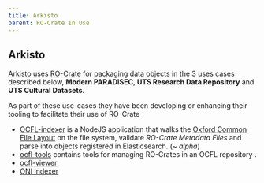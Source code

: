 ```yaml
---
title: Arkisto
parent: RO-Crate In Use
---
```

<!--
   Copyright 2019-2024 RO-Crate contributors
   <https://github.com/ResearchObject/ro-crate/graphs/contributors>

   Licensed under the Apache License, Version 2.0 (the "License");
   you may not use this file except in compliance with the License.
   You may obtain a copy of the License at

       http://www.apache.org/licenses/LICENSE-2.0

   Unless required by applicable law or agreed to in writing, software
   distributed under the License is distributed on an "AS IS" BASIS,
   WITHOUT WARRANTIES OR CONDITIONS OF ANY KIND, either express or implied.
   See the License for the specific language governing permissions and
   limitations under the License.
-->


## Arkisto

[Arkisto uses RO-Crate](https://arkisto-platform.github.io/standards/ro-crate/) for packaging data objects in the 3 uses cases described below, **Modern PARADISEC**, **UTS Research Data Repository** and **UTS Cultural Datasets**.

As part of these use-cases they have been developing or enhancing their tooling to facilitate their use of RO-Crate

  * [OCFL-indexer](https://github.com/CoEDL/modpdsc/) is a NodeJS application that walks the [Oxford Common File Layout](https://ocfl.io/) on the file system, validate _RO-Crate Metadata Files_ and parse into objects registered in Elasticsearch. (~ _alpha_) 
  * [ocfl-tools](https://github.com/CoEDL/ocfl-tools) contains tools for managing RO-Crates in an OCFL repository .
  * [ocfl-viewer](https://hub.docker.com/r/coedl/ocfl-viewer)
  * [ONI indexer](https://github.com/UTS-eResearch/oni-indexer)



<!--
[![arkisto logo](../assets/img/arkisto.svg)](https://arkisto.org/)

[arkisto](https://reliance.rohub.org/) (EXAMPLE-ACRONYM), is a...

arkisto uses RO-Crate for ... as ....

arkisto works with Project X, .....

![arkisto screenshot with RO-Crate(../assets/img/arkisto-screenshot.png)


## RO-Crate in arkisto

(Show practically how RO-Crate is used, link to profile of RO-Crate, etc.)

The arkisto API supports [RO-Crate export](http://arkisto.org/docs/ro-crate) as...

arkisto also plans to do...

arkisto:
```
curl -H "Accept: application/ld+json" https://arkisto.com/ro-crate/a72f314d

{
  "@context": { … },
  "@graph": [
   …
    {
      "@id": "./",
      "hasPart": […],
      "@type": "Dataset",
    }
   …
}
```


## Resources

* [arkisto Homepage](https://arkisto.org/)
* [arkisto documentation](https://arkisto.org/docs/)
* [RO-Crate profile for arkisto](https://arkisto.org/crate-profile)
* [arkisto Tutorials](https://arkisto.org/docs/tutorial)
* [arkisto presentation](http://arkisto.org/)

## Publications

Alice Land, Bob Bunny (2020):  
**arkisto and RO-Crate**.  
_arkisto Journal_ **0**(1)
<https://doi.org/10.1234/arkisto>  
[[preprint](http://arkisto.com/preprint.pdf)]

-->
